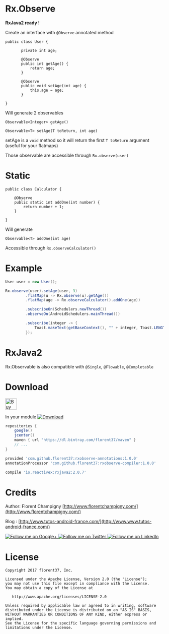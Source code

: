 # Rx.Observe

**RxJava2 ready !**

Create an interface with `@Observe` annotated method
```
public class User {

       private int age;

       @Observe
       public int getAge() {
           return age;
       }

       @Observe
       public void setAge(int age) {
           this.age = age;
       }

}
```

Will generate 2 observables

`Observable<Integer> getAge()`

`Observable<T> setAge(T toReturn, int age)`

setAge is a `void` method so it will return the first `T toReturn` argument (useful for your flatmaps)

Those observable are accessible through `Rx.observe(user)`

# Static

```
public class Calculator {

    @Observe
    public static int addOne(int number) {
        return number + 1;
    }

}
```

Will generate

`Observable<T> addOne(int age)`

Accessible through `Rx.observeCalculator()`

# Example

```java
User user = new User();

Rx.observe(user).setAge(user, 3)
         .flatMap(u -> Rx.observe(u).getAge())
         .flatMap(age -> Rx.observeCalculator().addOne(age))

         .subscribeOn(Schedulers.newThread())
         .observeOn(AndroidSchedulers.mainThread())

         .subscribe(integer -> {
             Toast.makeText(getBaseContext(), "" + integer, Toast.LENGTH_SHORT).show();
         });
```

# RxJava2

Rx.Observable is also compatible with `@Single`, `@Flowable`, `@Completable`

# Download

<a href='https://ko-fi.com/A160LCC' target='_blank'><img height='36' style='border:0px;height:36px;' src='https://az743702.vo.msecnd.net/cdn/kofi1.png?v=0' border='0' alt='Buy Me a Coffee at ko-fi.com' /></a>

In your module [![Download](https://api.bintray.com/packages/florent37/maven/rxobserve-compiler/images/download.svg)](https://bintray.com/florent37/maven/rxobserve-compiler/_latestVersion)

```groovy
repositories {
    google()
    jcenter()
    maven { url "https://dl.bintray.com/florent37/maven" }
    // ...
}
```

```groovy
provided 'com.github.florent37:rxobserve-annotations:1.0.0'
annotationProcessor 'com.github.florent37:rxobserve-compiler:1.0.0'

compile 'io.reactivex:rxjava2:2.0.7'
```
# Credits

Author: Florent Champigny [http://www.florentchampigny.com/](http://www.florentchampigny.com/)

Blog : [http://www.tutos-android-france.com/](http://www.www.tutos-android-france.com/)

<a href="https://plus.google.com/+florentchampigny">
  <img alt="Follow me on Google+"
       src="https://raw.githubusercontent.com/florent37/DaVinci/master/mobile/src/main/res/drawable-hdpi/gplus.png" />
</a>
<a href="https://twitter.com/florent_champ">
  <img alt="Follow me on Twitter"
       src="https://raw.githubusercontent.com/florent37/DaVinci/master/mobile/src/main/res/drawable-hdpi/twitter.png" />
</a>
<a href="https://www.linkedin.com/in/florentchampigny">
  <img alt="Follow me on LinkedIn"
       src="https://raw.githubusercontent.com/florent37/DaVinci/master/mobile/src/main/res/drawable-hdpi/linkedin.png" />
</a>

# License

    Copyright 2017 florent37, Inc.

    Licensed under the Apache License, Version 2.0 (the "License");
    you may not use this file except in compliance with the License.
    You may obtain a copy of the License at

       http://www.apache.org/licenses/LICENSE-2.0

    Unless required by applicable law or agreed to in writing, software
    distributed under the License is distributed on an "AS IS" BASIS,
    WITHOUT WARRANTIES OR CONDITIONS OF ANY KIND, either express or implied.
    See the License for the specific language governing permissions and
    limitations under the License.
